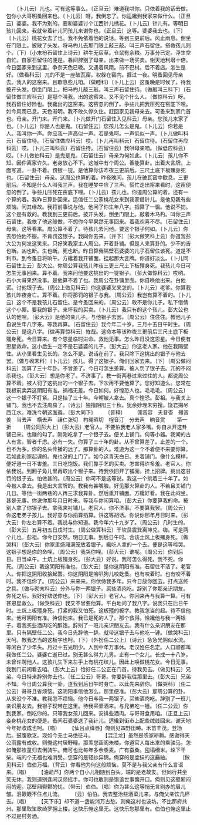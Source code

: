 <!-- { "loadSidebar": true } -->
　　〔卜儿云〕儿也。可有这等事么。〔正旦云〕难道我哄你。只依着我的话去做。包你小大哥明蚤回来也。〔卜儿云〕呀。我倒忘了。你适纔到我家来做什么。〔正旦云〕婆婆。我不为别的。要和婆婆讨个江西针儿绣花。〔卜儿云〕针儿有。等明日孩儿回来。我就带着针儿同孩儿来谢你也。〔正旦云〕这等。婆婆我去也。〔下〕〔卜儿云〕桃花女去了也。我不免依着他的说话。等到三更前后。风止雨息。倒坐在门限上。披散了头发。将马杓儿去那门限上敲三敲。叫三声石留住。搭救孩儿则个。〔下〕〔小末扮石留住上诗云〕耕牛无宿草。仓鼠有余粮。万事分已定。浮生空自忙。自家石留住的便是。春间辞别了母亲。出来做一场买卖。谢天地利增十倍。今日回家来到这里。争奈天色已晚。又遇着风雨。前不巴村。后不着店。怎生是好。〔做看科云〕兀的不是一座破瓦窑。权躲在窑内。捱过一夜。明蚤回见母亲去。我入的这窑来。且歇息些儿咱。〔做睡科〕〔卜儿上云〕这蚤晚是时候了。待我披开头发。倒坐门限上。把马杓儿敲三敲。叫三声石留住待。〔做敲叫三科下〕〔石留住做三应科云〕是那个叫我。出的这窑来。又不见个什么人。〔做惊科云〕呀。我石留住好险也。我纔出的这窑来。这窑忽的倒了。争些儿把我压死在窑底下哩。如今风雨已息。天色渐明。我不敢久停久住。赶回家见我母亲去。可蚤来到家门首也。母亲。开门来。开门来。〔卜儿做开门石留住入见科云〕母亲。您孩儿来家了也。〔卜儿云〕你是人也是鬼。〔石留住云〕您孩儿怎么是鬼。〔卜儿云〕你若是人。我叫你一声。你应我一声高似一声。若是鬼呵。一声低似一声。〔卜儿做叫科云〕石留住待。〔石留住做应科云〕哎。〔卜儿再叫科云〕石留住待。〔石留住再应科云〕哎。〔卜儿三叫科云〕石留住待。〔石留住云〕我哄母亲咱。〔做低应科云〕哎。〔卜儿做怕科云〕是鬼是鬼。〔石留住云〕母亲为何如此。〔卜儿云〕孩儿你不知。因你离家许久。老身放心不下。这城中有个周公。善能算卦。出着大言牌。上面写道。一卦不着。罚银一锭。是他算你该昨夜三更前后。三尺土底下板殭身死也。〔石留住云〕母亲。这周公也算的着。昨夜晚间。孩儿在破瓦窑中歇息。三更前后。不知是什么人叫我三声。我在睡梦中应了三声。慌忙走出窑来看时。这窑便忽的倒了。争些儿压死在窑底下哩。〔卜儿云〕孩儿也。你道周公算的着。还有一个算的着。我昨日算卦回来。适值任二公家桃花女来到我家借针儿。是他见我有些烦恼。问其缘故。我将前事说与他。他问了你生年八字。搯算了一徧。他说不妨。这个是有救的。教我到三更前后。披开头发。倒坐门限上。敲着木马杓。叫你三声石留住。我依了他这般做。不想你今早果然无事回来。着我欢喜不尽。〔石留住云〕母亲。这等看来。周公算不着了。待孩儿去问他。要这个银子何如。〔卜儿云〕你去恐怕他不服。不肯罚这银子。我同你去来。〔并下〕〔彭大做笑科上云〕你道我彭大公为何发这笑来。只好笑我家主人周公。开着卦铺。但是人来算卦的。少不的吉也断。凶也断。生也断。死也断。昨日算我隔壁石婆婆的儿子石留住该死。道是不利市。到今蚤日将晌午。方纔着我开铺面。挂起那大言牌。你道好淡么。〔卜儿同石留住上云〕彭大公。你周公算我孩儿昨夜三更三尺土下板殭身死。我孩儿今日可怎生无事回来。算不着。我来问他要这挑出的一锭银子。〔彭大做惊科云〕哎哟。石小大哥果然没事。是他算不着了也。我周公在卦铺里面。你自唤他出来。白他谎。讨他银子去。〔周公上做见科云〕你这婆婆又来怎的。〔卜儿云〕老爹。你算我孩儿昨夜身亡。算不着。你将那罚的银子与我。〔周公云〕我岂有算不着的。〔卜儿云〕这个不是我孩儿石留住。是今蚤回来的。〔周公云〕敢不是你儿子。私下借倩这个小厮。要我的银子。来坏我的买卖。〔卜儿云〕我只有的这个孩儿。彭大公也认的他哩。〔彭大云〕是他的亲儿子。与他银子去罢。〔周公云〕住住住。教他儿子自说生年八字来。等我再算。〔石留住云〕我今年二十岁。三月十五日午时生。〔周公云〕是这八字。〔做再算惊科云〕恠哉。这命本等该昨夜三更前后三尺土底下板殭身死。今日算来。有个恩星临时进命。救他无事。怎么昨日没这恩星。今日便有恩星救命。这小后生一定不是石婆婆的儿子。〔彭大云〕你这老人家。他在我隔壁住。从小里看生见长的。怎么不是。说话在前了。我只除下这挑出的银子与他去罢。〔做与砌末科〕〔卜儿云〕孩儿。得了这银子。俺们回家去来。〔下〕〔周公做闷科云〕我算了三十年卦。不曾差了。今日可怎生差算。被人罚了银子去。兀的不闷杀我也。〔彭大云〕想是你老了。不济事了。教一街两巷过来过往的人。都说周公算不着。被人罚了这挑出的一个银子去。下次再不要他算了。您好知道么。您常在我根前卖弄这阴阳有准。祸福无差。今日如何。好惶恐人也。毛毛毛。〔周公云〕这一个银子不打紧。只是挂了三十年。今朝被人拿去。真个惶恐。彭祖。与我关上铺门。我也不去注周易了。〔诗云〕独擅阴阳三十秋。犹余妙理未穷搜。饶君掬尽西江水。难洗今朝这面羞。〔彭大同下〕
　　〔音释〕
　　佣音容　夭音杳　殭音姜　当去声　横去声　禳仁张切　杓绳昭切　桯音汀　分去声　晌音赏
　　第一折
　　〔周公同彭大上〕〔彭大云〕老官人。不要恠我老人家多嘴。你自从开这卦铺已来。也赚的勾了。刚刚吃拿了一个银子去。便关上铺门。何等小器。我闻的古人有言。智者千虑。必有一失。你算了三十年的卦。从不曾算差了。止差的一个。也不为多。你的名头传播的远了。那算卦的人。难道为这一个不着便不来要你算。若如此别家起课的。鬼也没的上门了。如今这青天白日。关着铺门。像什么模样。便好道一日不害羞。三日吃饱饭。我们靠手艺的买卖。怎害得许多羞。老官人。你依我说。到厢子角儿里再取出个银子来。待我依旧开了铺面。挂上招牌。挑出这甘罚的银子去。怕做甚的。〔周公云〕你可不是这等说。我这一个挑着三十年了。如今被人拿去。我是出大言牌的。教我有甚嘴脸。好见那火算卦的人。不若且关铺门几日。等他一街两巷的人再三求我算卦。然后重开铺面。方纔好看。我在此闷坐。甚是无事。你说你那年月日时来。等我与你闲算咱。〔彭大云〕你要算我的命。被别人拿了你银子去。拿我来衬铺儿。老官人。你不济事。不要算我罢。〔周公云〕你这老弟子孩儿。我好意与你搯算搯算。讲这等胡话。你说你那年月日时来。〔彭大云〕你左右算不着。我说与你知道。我今年六十九岁了。〔周公云〕几时生的。〔彭大云〕五月初五日戌时生。〔周公做算科云〕干坎艮震巽离坤兑。嗨。可是两个儿也。彭祖。你今日安然。明日无事。到后日午时。合该土炕上板殭身死。〔做哭科〕〔彭大云〕你家里盛厢满笼放着银子。纔吃人拿的一个去。便是这等啼哭。这银子想是你的命哩。〔周公云〕我哭你哩。〔彭大云〕谁呢。〔周公云〕你到后日。日当卓午。土炕上板殭身死。〔彭大云〕好说。我可怎么得死。我不死。你死。〔周公云〕我这阴阳有准也。〔彭大云〕是你这阴阳有准。石留住不活了。老官人。你把这阴阳收拾起罢。你这阴阳是哈叭狗儿咬虼蚤。也有咬着时。也有咬不着时。我不信你了。〔周公云〕来来来。你伏侍我多年。只今日放你回去。打点送终之具。〔做与砌末科云〕分外与你一两银子。买些酒肉吃。辞别了你那亲识朋友。你死之后。我好好殡送你也。〔下〕〔彭大云〕老官人。你回来再与我算一算。可有甚恩星救么。〔做哭科云〕我又不曾要他算。平白地问了我八字。说我只在后日午时。土炕上板殭身死。打紧的我又怕死。这板殭的板字。教我怎当的起。待不信他来。他可阴阳有准。待信他来。我已是死的人了。那个救得。恰纔他与我一两银子。着我买些酒肉吃的醉饱。辞别了一班儿亲识朋友去。我有什么亲识朋友在那里。只有隔壁任二公。我今日先辞他一辞。就带这银子去与他吃一锺。〔做哭科云〕天呵。教我怎当的这板字也呵。〔下〕〔外扮任二公上〕〔诗云〕急急光阴似水流。等闲白了少年头。月过十五光明少。人到中年万事休。老汉姓任名定。人口顺都叫我做任二公。婆婆亡逝已过。别无甚么得力儿男。止有一个女儿。长成一十八岁。未曾许聘他人。这孩儿生下来左手上有桃花纹儿。因此上唤做桃花女。今日无事。我到门前闲看去咱。〔彭大上云〕恰好任二公正在门首。待我见去。〔做见科云〕兄弟。今日特来辞别你去也。〔任二公云〕哥哥。你要辞我往那里去。〔彭大云〕兄弟不知。今日周公算我一卦。道我到后日午时身亡。以此先来辞你。〔做哭科〕〔任二公云〕哥哥且省烦恼。这阴阳事信他怎么。那里便准。〔彭大云〕那周公算的卦。从来没个不准。教我怎不烦恼。他今日与我一两银子。买些酒肉吃。辞别了一班儿亲识朋友去。我银子现带在这里。待我买壶酒来。与兄弟吃一锺。〔任二公云〕你到我家。倒吃你的。只等我女孩儿回来。安排些酒肉。与哥哥食用咱。〔正旦上云〕妾身桃花女的便是。蚤间石婆婆送了我针儿。适纔到街市上配些绒线回来。谢天地今年好收成也呵。〔唱〕
　　【仙吕点绛唇】俺则见四野田畴。禾苗丰茂。登场后。鼓腹歌讴。现如今无士马绝征斗。
　　【混江龙】虽然是农家耕耨。感谢得天公雨露有成收。则俺这村居野疃。那羡您画阁朱楼。你道官人每出来的乘骏马。怎如俺那牧童归去倒骑牛。俺可也比每年多余黍麦。广有蚕桑。囤塌细米。垛下干柴。端的个无福也难消受。您穿的是轻纱异锦。俺穿的是坌绢的这麤紬。
　　〔做见科云〕伯伯万福。〔背云〕你看他为何这般烦恼。莫不是与我父亲有什么言语来。〔唱〕
　　【油葫芦】你两个自小儿相随到白头。端的是老故友。但同行共坐笑无休。我则道别逢闲汉频摇手。你可也敢则是饱谙世事慵开口。俺则见这壁厢闷闷的迎。那壁厢鬰鬰的忧。〔带云〕伯伯。〔唱〕你为甚么这等悄无言则办的眉儿皱。泪簌簌不住点儿流。
　　〔云〕伯伯。我去整治些酒菜儿来。与俺父亲饮几杯去。〔唱〕
　　【天下乐】却不道一盏能消万古愁。则俺这村也波坊。不比那府共州。那里取笙歌绮罗拥上楼。这快乐俺这里无。这快乐您那里有。伯伯也俺这里止不过是村务酒。
